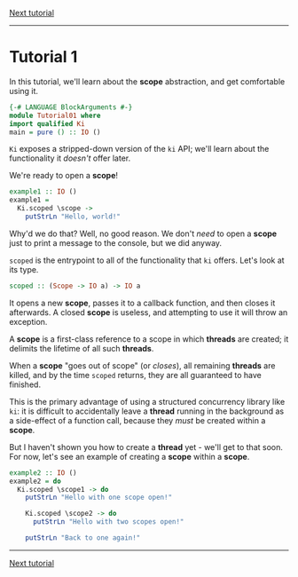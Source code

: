 [Next tutorial](02.md)

---

# Tutorial 1

In this tutorial, we'll learn about the __scope__ abstraction, and get
comfortable using it.

```haskell
{-# LANGUAGE BlockArguments #-}
module Tutorial01 where
import qualified Ki
main = pure () :: IO ()
```

`Ki` exposes a stripped-down version of the `ki` API; we'll learn about the
functionality it _doesn't_ offer later.

We're ready to open a __scope__!

```haskell
example1 :: IO ()
example1 =
  Ki.scoped \scope ->
    putStrLn "Hello, world!"
```

Why'd we do that? Well, no good reason. We don't _need_ to open a __scope__ just
to print a message to the console, but we did anyway.

`scoped` is the entrypoint to all of the functionality that `ki` offers. Let's
look at its type.

```haskell ignore
scoped :: (Scope -> IO a) -> IO a
```

It opens a new __scope__, passes it to a callback function, and then closes
it afterwards. A closed __scope__ is useless, and attempting to use it will
throw an exception.

A __scope__ is a first-class reference to a scope in which __threads__ are
created; it delimits the lifetime of all such __threads__.

When a __scope__ "goes out of scope" (or _closes_), all remaining __threads__
are killed, and by the time `scoped` returns, they are all guaranteed to have
finished.

This is the primary advantage of using a structured concurrency library like
`ki`: it is difficult to accidentally leave a __thread__ running in the
background as a side-effect of a function call, because they _must_ be created
within a __scope__.

But I haven't shown you how to create a __thread__ yet - we'll get to that soon.
For now, let's see an example of creating a __scope__ within a __scope__.

```haskell
example2 :: IO ()
example2 = do
  Ki.scoped \scope1 -> do
    putStrLn "Hello with one scope open!"

    Ki.scoped \scope2 -> do
      putStrLn "Hello with two scopes open!"

    putStrLn "Back to one again!"
```

---

[Next tutorial](02.md)

